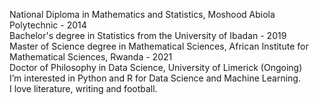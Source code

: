National Diploma in Mathematics and Statistics, Moshood Abiola Polytechnic - $2014$ <br>
Bachelor's degree in Statistics from the University of Ibadan - $2019$ <br>
Master of Science degree in Mathematical Sciences, African Institute for Mathematical Sciences, Rwanda - 2021 <br>
Doctor of Philosophy in Data Science, University of Limerick (Ongoing) <br>
I’m interested in Python and R for Data Science and Machine Learning. <br>
I love literature, writing and football.
